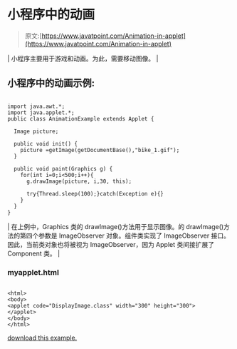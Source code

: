 # 小程序中的动画

> 原文:[https://www.javatpoint.com/Animation-in-applet](https://www.javatpoint.com/Animation-in-applet)

| 小程序主要用于游戏和动画。为此，需要移动图像。 |

<applet code="AnimationExample.class" height="300" width="500"></applet>

## 小程序中的动画示例:

```

import java.awt.*;
import java.applet.*;
public class AnimationExample extends Applet {

  Image picture;

  public void init() {
    picture =getImage(getDocumentBase(),"bike_1.gif");
  }

  public void paint(Graphics g) {
    for(int i=0;i<500;i++){
      g.drawImage(picture, i,30, this);

      try{Thread.sleep(100);}catch(Exception e){}
    }
  }
}

```

| 在上例中，Graphics 类的 drawImage()方法用于显示图像。的 drawImage()方法的第四个参数是 ImageObserver 对象。组件类实现了 ImageObserver 接口。因此，当前类对象也将被视为 ImageObserver，因为 Applet 类间接扩展了 Component 类。 |

### myapplet.html

```

<html>
<body>
<applet code="DisplayImage.class" width="300" height="300">
</applet>
</body>
</html>

```

[download this example.](https://static.javatpoint.com/src/applet/AnimationApplet.jar)